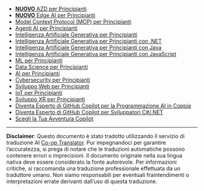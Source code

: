 <!--
CO_OP_TRANSLATOR_METADATA:
{
  "original_hash": "1ca17f25db3762aab74c3543070fcfc0",
  "translation_date": "2025-10-22T12:37:09+00:00",
  "source_file": "src/co_op_translator/templates/other_courses.md",
  "language_code": "it"
}
-->
<!-- CO-OP TRANSLATOR OTHER COURSES START -->
- [**NUOVO** AZD per Principianti](https://github.com/microsoft/AZD-for-beginners?WT.mc_id=academic-105485-koreyst)
- [**NUOVO** Edge AI per Principianti](https://github.com/microsoft/edgeai-for-beginners?WT.mc_id=academic-105485-koreyst)
- [Model Context Protocol (MCP) per Principianti](https://github.com/microsoft/mcp-for-beginners?WT.mc_id=academic-105485-koreyst)
- [Agenti AI per Principianti](https://github.com/microsoft/ai-agents-for-beginners?WT.mc_id=academic-105485-koreyst)
- [Intelligenza Artificiale Generativa per Principianti](https://github.com/microsoft/generative-ai-for-beginners?WT.mc_id=academic-105485-koreyst)
- [Intelligenza Artificiale Generativa per Principianti con .NET](https://github.com/microsoft/Generative-AI-for-beginners-dotnet?WT.mc_id=academic-105485-koreyst)
- [Intelligenza Artificiale Generativa per Principianti con Java](https://github.com/microsoft/generative-ai-for-beginners-java?WT.mc_id=academic-105485-koreyst)
- [Intelligenza Artificiale Generativa per Principianti con JavaScript](https://github.com/microsoft/generative-ai-with-javascript?WT.mc_id=academic-105485-koreyst)
- [ML per Principianti](https://akams/ml-beginners?WT.mc_id=academic-105485-koreyst)
- [Data Science per Principianti](https://aka.ms/datascience-beginners?WT.mc_id=academic-105485-koreyst)
- [AI per Principianti](https://aka.ms/ai-beginners?WT.mc_id=academic-105485-koreyst)
- [Cybersecurity per Principianti](https://github.com/microsoft/Security-101?WT.mc_id=academic-96948-sayoung)
- [Sviluppo Web per Principianti](https://aka.ms/webdev-beginners?WT.mc_id=academic-105485-koreyst)
- [IoT per Principianti](https://aka.ms/iot-beginners?WT.mc_id=academic-105485-koreyst)
- [Sviluppo XR per Principianti](https://github.com/microsoft/xr-development-for-beginners?WT.mc_id=academic-105485-koreyst)
- [Diventa Esperto di GitHub Copilot per la Programmazione AI in Coppia](https://aka.ms/GitHubCopilotAI?WT.mc_id=academic-105485-koreyst)
- [Diventa Esperto di GitHub Copilot per Sviluppatori C#/.NET](https://github.com/microsoft/mastering-github-copilot-for-dotnet-csharp-developers?WT.mc_id=academic-105485-koreyst)
- [Scegli la Tua Avventura Copilot](https://github.com/microsoft/CopilotAdventures?WT.mc_id=academic-105485-koreyst)
<!-- CO-OP TRANSLATOR OTHER COURSES END -->

---

**Disclaimer**:
Questo documento è stato tradotto utilizzando il servizio di traduzione AI [Co-op Translator](https://github.com/Azure/co-op-translator). Pur impegnandoci per garantire l’accuratezza, si prega di notare che le traduzioni automatiche possono contenere errori o imprecisioni. Il documento originale nella sua lingua nativa deve essere considerato la fonte autorevole. Per informazioni critiche, si raccomanda una traduzione professionale effettuata da un traduttore umano. Non siamo responsabili per eventuali fraintendimenti o interpretazioni errate derivanti dall’uso di questa traduzione.